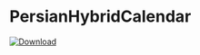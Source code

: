 # PersianHybridCalendar
 [ ![Download](https://api.bintray.com/packages/arianrey/maven/com.hybriddevs.persianhybridcalendar/images/download.svg) ](https://bintray.com/arianrey/maven/com.hybriddevs.persianhybridcalendar/_latestVersion)

